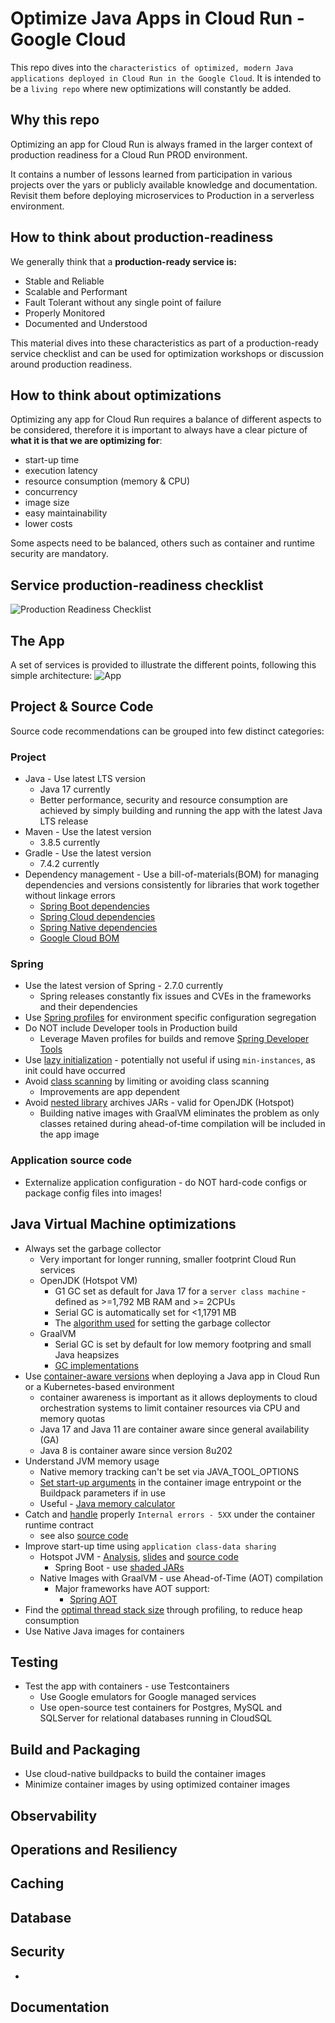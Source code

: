 # Optimize Java Apps in Cloud Run - Google Cloud

This repo dives into the `characteristics of optimized, modern Java applications deployed in Cloud Run in the Google Cloud`. It is intended to be a `living repo` where new optimizations will constantly be added.

## Why this repo 
Optimizing an app for Cloud Run is always framed in the larger context of production readiness for a Cloud Run PROD environment. 

It contains a number of lessons learned from participation in various projects over the yars or publicly available knowledge and documentation. Revisit them before deploying microservices to Production in a serverless environment.

## How to think about production-readiness 
We generally think that a **production-ready service is:**
* Stable and Reliable
* Scalable and Performant
* Fault Tolerant without any single point of failure
* Properly Monitored
* Documented and Understood

This material dives into these characteristics as part of a production-ready service checklist and can be used for optimization workshops or discussion around production readiness.

## How to think about optimizations
Optimizing any app for Cloud Run requires a balance of different aspects to be considered, therefore it is important to always have a clear picture of **what it is that we are optimizing for**:
- start-up time
- execution latency
- resource consumption (memory & CPU)
- concurrency
- image size
- easy maintainability
- lower costs

Some aspects need to be balanced, others such as container and runtime security are mandatory.

## Service production-readiness checklist

![Production Readiness Checklist](images/Main.png)

## The App
A set of services is provided to illustrate the different points, following this simple architecture:
![App](images/AppArch.png)


## Project & Source Code
Source code recommendations can be grouped into few distinct categories:

### Project
* Java - Use latest LTS version 
    * Java 17 currently 
    * Better performance, security and resource consumption are achieved by simply building and running the app with the latest Java LTS release
* Maven - Use the latest version
    * 3.8.5 currently  
* Gradle - Use the latest version 
    * 7.4.2 currently
* Dependency management - Use a bill-of-materials(BOM) for managing dependencies and versions consistently for libraries that work together without linkage errors
    * [Spring Boot dependencies](https://docs.spring.io/spring-boot/docs/current/reference/html/using.html#using.build-systems.dependency-management)
    * [Spring Cloud dependencies](https://spring.io/projects/spring-cloud)
    * [Spring Native dependencies](https://docs.spring.io/spring-native/docs/current/reference/htmlsingle/#_add_the_spring_native_dependency)
    * [Google Cloud BOM](https://cloud.google.com/java/docs/bom)
    
### Spring
* Use the latest version of Spring - 2.7.0 currently
    * Spring releases constantly fix issues and CVEs in the frameworks and their dependencies
* Use [Spring profiles](https://docs.spring.io/spring-boot/docs/1.2.0.M1/reference/html/boot-features-profiles.html) for environment specific configuration segregation 
* Do NOT include Developer tools in Production build
    * Leverage Maven profiles for builds and remove [Spring Developer Tools ](https://docs.spring.io/spring-boot/docs/current/reference/html/using.html#using.devtools)
* Use [lazy initialization](https://cloud.google.com/run/docs/tips/java#lazy-init) - potentially not useful if using `min-instances`, as init could have occurred
* Avoid [class scanning](https://cloud.google.com/run/docs/tips/java#class-scanning) by limiting or avoiding class scanning
    * Improvements are app dependent
* Avoid [nested library](https://cloud.google.com/run/docs/tips/java#nested-jars) archives JARs - valid for OpenJDK (Hotspot)
    * Building native images with GraalVM eliminates the problem as only classes retained during ahead-of-time compilation will be included  in the app image

### Application source code
* Externalize application configuration - do NOT hard-code configs or package config files into images!

## Java Virtual Machine optimizations
* Always set the garbage collector
    * Very important for longer running, smaller footprint Cloud Run services
    * OpenJDK (Hotspot VM)
        * G1 GC set as default for Java 17 for a `server class machine` - defined as >=1,792 MB RAM and >= 2CPUs
        * Serial GC is automatically set for <1,1791 MB
        * The [algorithm used](https://github.com/openjdk/jdk/blob/3121898c33fa3cc5a049977f8677105a84c3e50c/src/hotspot/share/runtime/os.cpp#L1673) for setting the garbage collector
    * GraalVM 
        * Serial GC is set by default for low memory footpring and small Java heapsizes
        * [GC implementations](https://www.graalvm.org/22.0/reference-manual/native-image/MemoryManagement/#:~:text=A%20native%20image%2C%20when%20being,them%20is%20the%20memory%20management.) 
* Use [container-aware versions](https://cloud.google.com/run/docs/tips/java#container-aware) when deploying a Java app in Cloud Run or a Kubernetes-based environment
    * container awareness is important as it allows deployments to cloud orchestration systems to limit container resources via CPU and memory quotas
    * Java 17 and Java 11 are container aware since general availability (GA)
    * Java 8 is container aware since version 8u202
* Understand JVM memory usage
    * Native memory tracking can't be set via JAVA_TOOL_OPTIONS
    * [Set start-up arguments](https://cloud.google.com/run/docs/tips/java#jvm-memory) in the container image entrypoint or the Buildpack parameters if in use
    * Useful - [Java memory calculator](https://github.com/cloudfoundry/java-buildpack-memory-calculator)
* Catch and [handle](https://cloud.google.com/run/docs/tips/java#handling_sequential_5xx_responses_under_the_container_runtime_contract) properly `Internal errors - 5XX` under the container runtime contract
    * see also [source code](#source)
* Improve start-up time using `application class-data sharing` 
    * Hotspot JVM - [Analysis](https://ionutbalosin.com/2022/04/application-dynamic-class-data-sharing-in-hotspot-jvm/), [slides](https://ionutbalosin.com/wp-content/uploads/2022/05/Techniques-for-a-faster-JVM-start-up.pdf) and [source code](https://github.com/ionutbalosin/faster-jvm-start-up-techniques/blob/main/app-dynamic-cds-hotspot/README.md)
        * Spring Boot - use [shaded JARs](https://cloud.google.com/run/docs/tips/java#appcds-springboot)
    * Native Images with GraalVM - use Ahead-of-Time (AOT) compilation
        * Major frameworks have AOT support: 
            * [Spring AOT](https://docs.spring.io/spring-native/docs/current/reference/htmlsingle/#aot)
* Find the [optimal thread stack size](https://cloud.google.com/run/docs/tips/java#thread-stack) through profiling, to reduce heap consumption
* Use Native Java images for containers

## Testing 
* Test the app with containers - use Testcontainers
    * Use Google emulators for Google managed services
    * Use open-source test containers for Postgres, MySQL and SQLServer for relational databases running in CloudSQL 

## Build and Packaging
* Use cloud-native buildpacks to build the container images
* Minimize container images by using optimized container images

## Observability


## Operations and Resiliency


## Caching 

## Database 

## Security
* 

## Documentation
